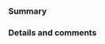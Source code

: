 <!--
⚠️  If you do not respect this template, your pull request will be closed.
⚠️  Your pull request title should be short detailed and understandable for all.
⚠️  Also, please add a release note file using reno if the change needs to be documented in the release notes.
⚠️  If your pull request fixes an open issue, please link to the issue. Use "Fixes #XXXX" if this PR *fully* closes the issue XXXX.  
☢️  If you used an AI tool to code this PR, add "AI tool used: <Name and version of the tool>". For example, "AI tool used: Microsoft Copilot Chat with GPT-5". Failing to disclose the use of AI tools may result in the PR being closed without further review.  


- [ ] I have added the tests to cover my changes.
- [ ] I have updated the documentation accordingly.
- [ ] I have read the CONTRIBUTING document.
-->

### Summary



### Details and comments


